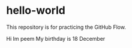 # hello-world
This repository is for practicing the GitHub Flow.

Hi Im peem
My birthday is 18 December
